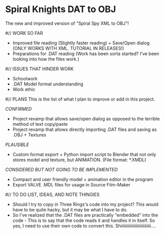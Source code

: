 # Spiral Knights DAT to OBJ
The new and improved version of "Spiral Spy XML to OBJ"!



#// WORK SO FAR
 - Improved file reading (Slightly faster reading) + Save/Open dialog (ONLY WORKS WITH XML. TUTORIAL IN RELEASES!)
 - Preparations for .DAT reading (Work has been sorta started? I've been looking into how the files work.)

#// ISSUES THAT HINDER WORK
 - Schoolwork
 - .DAT Model format understanding
 - Work ethic

#// PLANS
This is the list of what I plan to improve or add in this project.

*CONFIRMED*
 - Project revamp that allows save/open dialog as opposed to the terrible method of text copy/paste
 - Project revamp that allows directly importing .DAT files and saving as .OBJ + Textures

*PLAUSIBLE*
 - Custom format export + Python import script to Blender that not only stores model and texture, but ANIMATION. (File format: *.XMDL)

*CONSIDERED BUT NOT GOING TO BE IMPLEMENTED*
 - Compact and user friendly model + animation editor in the program
 - Export VALVE .MDL files for usage in Source Film-Maker

#// TO DO LIST, IDEAS, AND NOTE THINGIES
 - Should I try to copy in Three Rings's code into my project? This would have to be quite hacky, but it may be what I have to do.
 - So I've realized that the .DAT files are practically "embedded" into the code - This is to say that the code reads it and handles it in itself. So yes, I need to use their own code to convert this. Shiiiiiiiiiiiiiiiiiiiiiiiiiiii....

